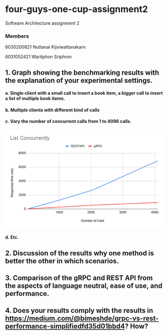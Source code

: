 # four-guys-one-cup-assignment2
Software Architecture assignment 2

### Members

6030200821 Nuttanai Kijviwattanakarn

6031052421 Waritphon Sriphron

## 1. Graph showing the benchmarking results with the explanation of your experimental settings.

#### a. Single client with a small call to insert a book item, a bigger call to insert a list of multiple book items.

#### b. Multiple clients with different kind of calls

#### c. Vary the number of concurrent calls from 1 to 4096 calls.
![alt text](https://github.com/2110521-2563-1-Software-Architecture/four-guys-one-cup-assignment2/blob/master/resources/List%20Concurrently.png)

#### d. Etc.

## 2. Discussion of the results why one method is better the other in which scenarios.

## 3. Comparison of the gRPC and REST API from the aspects of language neutral, ease of use, and performance.

## 4. Does your results comply with the results in https://medium.com/@bimeshde/grpc-vs-rest-performance-simplifiedfd35d01bbd4? How?
